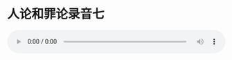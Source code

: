 # 人论和罪论录音七

<audio style="width: 100%;" preload="false" controls controlslist="nodownload"><source src="//cdn.wechat.edu.pl/audio/mp3/old/27390.mp3" type="audio/mpeg">Your browser does not support the audio element.</audio>


